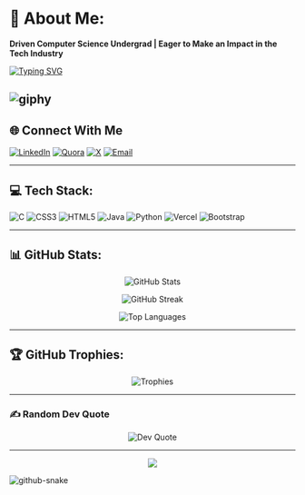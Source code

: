 # 💫 About Me:
**Driven Computer Science Undergrad | Eager to Make an Impact in the Tech Industry**

[![Typing SVG](https://readme-typing-svg.demolab.com?font=Fira+Code&pause=1000&color=F7F7F7&center=true&vCenter=true&width=435&lines=Hi+there!+I'm+Chetan+Ajmani;CS+Undergrad+%7C+Tech+Enthusiast)](https://git.io/typing-svg)

![giphy](https://github.com/user-attachments/assets/93390ce6-6a61-4eff-bbe9-e027436e734c)
---

## 🌐 Connect With Me

[![LinkedIn](https://img.shields.io/badge/LinkedIn-%230077B5.svg?style=for-the-badge&logo=linkedin&logoColor=white)](https://linkedin.com/in/CHETANAJMANI)
[![Quora](https://img.shields.io/badge/Quora-%23B92B27.svg?style=for-the-badge&logo=Quora&logoColor=white)](https://quora.com/profile/CHETANAJMANI)
[![X](https://img.shields.io/badge/X-black.svg?style=for-the-badge&logo=X&logoColor=white)](https://x.com/CHETANAJMANI)
[![Email](https://img.shields.io/badge/Email-D14836?style=for-the-badge&logo=gmail&logoColor=white)](mailto:ajmanichetan@gmail.com)

---

## 💻 Tech Stack:
![C](https://img.shields.io/badge/c-%2300599C.svg?style=for-the-badge&logo=c&logoColor=white) 
![CSS3](https://img.shields.io/badge/css3-%231572B6.svg?style=for-the-badge&logo=css3&logoColor=white) 
![HTML5](https://img.shields.io/badge/html5-%23E34F26.svg?style=for-the-badge&logo=html5&logoColor=white) 
![Java](https://img.shields.io/badge/java-%23ED8B00.svg?style=for-the-badge&logo=openjdk&logoColor=white) 
![Python](https://img.shields.io/badge/python-3670A0?style=for-the-badge&logo=python&logoColor=ffdd54) 
![Vercel](https://img.shields.io/badge/vercel-%23000000.svg?style=for-the-badge&logo=vercel&logoColor=white) 
![Bootstrap](https://img.shields.io/badge/bootstrap-%238511FA.svg?style=for-the-badge&logo=bootstrap&logoColor=white)



---

## 📊 GitHub Stats:
<div align="center">

![GitHub Stats](https://github-readme-stats.vercel.app/api?username=Chet07-R&theme=dark&hide_border=false&include_all_commits=false&count_private=false)
  
![GitHub Streak](https://nirzak-streak-stats.vercel.app/?user=Chet07-R&theme=dark&hide_border=false)
  
![Top Languages](https://github-readme-stats.vercel.app/api/top-langs/?username=Chet07-R&theme=dark&hide_border=false&include_all_commits=false&count_private=false&layout=compact)

</div>

---

## 🏆 GitHub Trophies:
<div align="center">

![Trophies](https://github-profile-trophy.vercel.app/?username=Chet07-R&theme=radical&no-frame=false&no-bg=true&margin-w=4)

</div>

---

### ✍️ Random Dev Quote
<div align="center">

![Dev Quote](https://quotes-github-readme.vercel.app/api?type=horizontal&theme=radical)

</div>

---

<div align="center">

[![](https://visitcount.itsvg.in/api?id=Chet07-R&icon=0&color=0)](https://visitcount.itsvg.in)

</div>

<!-- Proudly created with GPRM ( https://gprm.itsvg.in ) -->

<picture>
  <source media="(prefers-color-scheme: dark)" srcset="https://raw.githubusercontent.com/tobiasmeyhoefer/tobiasmeyhoefer/output/github-snake-dark.svg" />
  <source media="(prefers-color-scheme: light)" srcset="https://raw.githubusercontent.com/tobiasmeyhoefer/tobiasmeyhoefer/output/github-snake.svg" />
  <img alt="github-snake" src="https://raw.githubusercontent.com/tobiasmeyhoefer/tobiasmeyhoefer/output/github-snake.svg" />
</picture>
